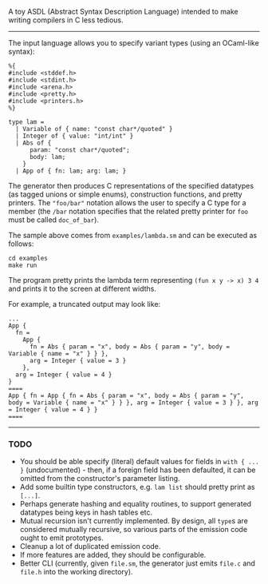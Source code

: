 A toy ASDL (Abstract Syntax Description Language) intended to make
writing compilers in C less tedious.

---

The input language allows you to specify variant types (using an
OCaml-like syntax):

```
%{
#include <stddef.h>
#include <stdint.h>
#include <arena.h>
#include <pretty.h>
#include <printers.h>
%}

type lam =
  | Variable of { name: "const char*/quoted" }
  | Integer of { value: "int/int" }
  | Abs of {
      param: "const char*/quoted";
      body: lam;
    }
  | App of { fn: lam; arg: lam; }
```

The generator then produces C representations of the specified
datatypes (as tagged unions or simple enums), construction functions,
and pretty printers.  The `"foo/bar"` notation allows the user to
specify a C type for a member (the `/bar` notation specifies that the
related pretty printer for `foo` must be called `doc_of_bar`).

The sample above comes from `examples/lambda.sm` and can be executed as follows:
```
cd examples
make run
```
The program pretty prints the lambda term representing `(fun x y -> x) 3 4`
and prints it to the screen at different widths.

For example, a truncated output may look like:
```
...
App {
  fn =
    App {
      fn = Abs { param = "x", body = Abs { param = "y", body = Variable { name = "x" } } },
      arg = Integer { value = 3 }
    },
  arg = Integer { value = 4 }
}
====
App { fn = App { fn = Abs { param = "x", body = Abs { param = "y", body = Variable { name = "x" } } }, arg = Integer { value = 3 } }, arg = Integer { value = 4 } }
====
```

---

### TODO

- You should be able specify (literal) default values for fields in
  `with { ... }` (undocumented) - then, if a foreign field has been
  defaulted, it can be omitted from the constructor's parameter
  listing.
- Add some builtin type constructors, e.g. `lam list` should pretty
  print as `[...]`.
- Perhaps generate hashing and equality routines, to support generated
  datatypes being keys in hash tables etc.
- Mutual recursion isn't currently implemented. By design, all `type`s
  are considered mutually recursive, so various parts of the emission
  code ought to emit prototypes.
- Cleanup a lot of duplicated emission code.
- If more features are added, they should be configurable.
- Better CLI (currently, given `file.sm`, the generator just emits
  `file.c` and `file.h` into the working directory).
